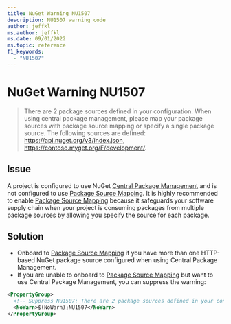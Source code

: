 ```yaml
---
title: NuGet Warning NU1507
description: NU1507 warning code
author: jeffkl
ms.author: jeffkl
ms.date: 09/01/2022
ms.topic: reference
f1_keywords: 
  - "NU1507"
---
```


# NuGet Warning NU1507

> There are 2 package sources defined in your configuration. When using central package management, please map your package sources with package source mapping or specify a single package source. The following sources are defined: https://api.nuget.org/v3/index.json,  https://contoso.myget.org/F/development/.

## Issue

A project is configured to use NuGet [Central Package Management](..\..\consume-packages\Central-Package-Management.md) and is not configured to use [Package Source Mapping](..\..\consume-packages\Package-Source-Mapping.md).
It is highly recommended to enable [Package Source Mapping](..\..\consume-packages\Package-Source-Mapping.md) because it safeguards your software supply chain when your project is consuming packages from multiple package sources by allowing you specify the source for each package.

## Solution

- Onboard to [Package Source Mapping](..\..\consume-packages\Package-Source-Mapping.md) if you have more than one HTTP-based NuGet package source configured when using Central Package Management.
- If you are unable to onboard to [Package Source Mapping](..\..\consume-packages\Package-Source-Mapping.md) but want to use Central Package Management, you can suppress the warning:

```xml
<PropertyGroup>
  <!-- Suppress Nu1507: There are 2 package sources defined in your configuration. When using central package management, please map your package sources with package source mapping or specify a single package source. -->
  <NoWarn>$(NoWarn);NU1507</NoWarn>
</PropertyGroup>
```
